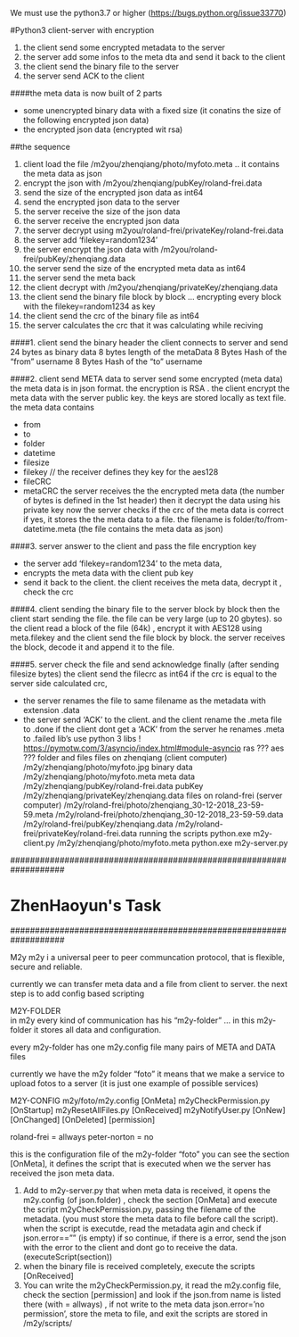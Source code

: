 We must use the python3.7 or higher (https://bugs.python.org/issue33770)

#Python3 client-server with encryption
1. the client send some encrypted metadata to the server
2. the server add some infos to the meta dta and send it back to the client
3. the client send the binary file to the server
4. the server send ACK to the client

####the meta data is now built of 2 parts
- some unencrypted binary data with a fixed size (it conatins the size of the following encrypted json data)
- the encrypted json data (encrypted wit rsa)


##the sequence
1. client load the file /m2you/zhenqiang/photo/myfoto.meta .. it contains the meta data as json
2. encrypt the json with /m2you/zhenqiang/pubKey/roland-frei.data
3. send the size of the encrypted json data as int64
4. send the encrypted json data to the server
5. the server receive the size of the json data
6. the server receive the encrypted json data
7. the server decrypt using m2you/roland-frei/privateKey/roland-frei.data
8. the server add ‘filekey=random1234’
9. the server encrypt the json data with /m2you/roland-frei/pubKey/zhenqiang.data
10. the server send the size of the encrypted meta data as int64
11. the server send the meta back
12. the client decrypt with /m2you/zhenqiang/privateKey/zhenqiang.data
13. the client send the binary file block by block … encrypting every block with the filekey=random1234 as key
14. the client send the crc of the binary file as int64
15. the server calculates the crc that it was calculating while reciving

####1. client send the binary header
the client connects to server and
send 24 bytes as binary data
8 bytes length of the metaData
8 Bytes Hash of the “from” username
8 Bytes Hash of the “to” username

####2. client send META data to server
send some encrypted (meta data)
the meta data is in json format.
the encryption is RSA . the client encrypt the meta data with the server public key.
the keys are stored locally as text file.
the meta data contains
- from
- to
- folder
- datetime
- filesize
- filekey // the receiver defines they key for the aes128
- fileCRC
- metaCRC
the server receives the the encrypted meta data (the number of bytes is defined in the 1st header)
then it decrypt the data using his private key
now the server checks if the crc of the meta data is correct
if yes, it stores the the meta data to a file.
the filename is folder/to/from-datetime.meta
(the file contains the meta data as json)

####3. server answer to the client and pass the file encryption key
- the server add ‘filekey=random1234’ to the meta data,
- encrypts the meta data with the client pub key
- send it back to the client.
the client receives the meta data, decrypt it , check the crc

####4. client sending the binary file to the server block by block
then the client start sending the file.
the file can be very large (up to 20 gbytes).
so the client read a block of the file (64k) , encrypt it with AES128 using meta.filekey
and the client send the file block by block.
the server receives the block, decode it and append it to the file.

####5. server check the file and send acknowledge
finally (after sending filesize bytes) the client send the filecrc as int64
if the crc is equal to the server side calculated crc,
- the server renames the file to same filename as the metadata with extension .data
- the server send ‘ACK’ to the client. and the client rename the .meta file to .done
if the client dont get a ‘ACK’ from the server he renames .meta to .failed
lib’s use python 3 libs !
https://pymotw.com/3/asyncio/index.html#module-asyncio
ras ???
aes ???
folder and files
files on zhenqiang (client computer)
/m2y/zhenqiang/photo/myfoto.jpg binary data
/m2y/zhenqiang/photo/myfoto.meta meta data
/m2y/zhenqiang/pubKey/roland-frei.data pubKey
/m2y/zhenqiang/privateKey/zhenqiang.data
files on roland-frei (server computer)
/m2y/roland-frei/photo/zhenqiang_30-12-2018_23-59-59.meta
/m2y/roland-frei/photo/zhenqiang_30-12-2018_23-59-59.data
/m2y/roland-frei/pubKey/zhenqiang.data
/m2y/roland-frei/privateKey/roland-frei.data
running the scripts
python.exe m2y-client.py /m2y/zhenqiang/photo/myfoto.meta
python.exe m2y-server.py


###################################################################
#                       ZhenHaoyun's Task                         #
###################################################################

M2y
m2y i a universal peer to peer communcation protocol, that is flexible, secure and reliable.

currently we can transfer meta data and a file from client to server.
the next step is to add config based scripting

M2Y-FOLDER		
in m2y every kind of communication has his “m2y-folder” … 
in this m2y-folder it stores all data and configuration.

every m2y-folder has 
one m2y.config file 
many pairs of META and DATA files

currently we have the m2y folder “foto”
it means that we make a service to upload fotos to a server 
(it is just one example of possible services)

M2Y-CONFIG
m2y/foto/m2y.config
[OnMeta]
m2yCheckPermission.py 
[OnStartup]
m2yResetAllFiles.py
[OnReceived]
m2yNotifyUser.py
[OnNew]
[OnChanged]
[OnDeleted]
[permission]

roland-frei	= allways
peter-norton	= no

this is the configuration file of the m2y-folder “foto” 
you can see the section [OnMeta], it defines the script that is executed when we the server has received the json meta data.

1. Add to m2y-server.py that when meta data is received, it opens the m2y.config (of json.folder) , check the section [OnMeta] and execute the script m2yCheckPermission.py, passing the filename of the metadata. (you must store the meta data to file before call the script). when the script is executde, read the metadata agin and check if json.error==”” (is empty) if so continue, if there is a error, send the json with the error to the client and dont go to receive the data. (executeScript(section))
2. when the binary file is received completely, execute the scripts [OnReceived]
3. You can write the m2yCheckPermission.py, it read the m2y.config file, check the section [permission] and look if the json.from name is listed there (with = allways) , if not write to the meta data json.error=’no permission’, store the meta to file, and exit
the scripts are stored in /m2y/scripts/







